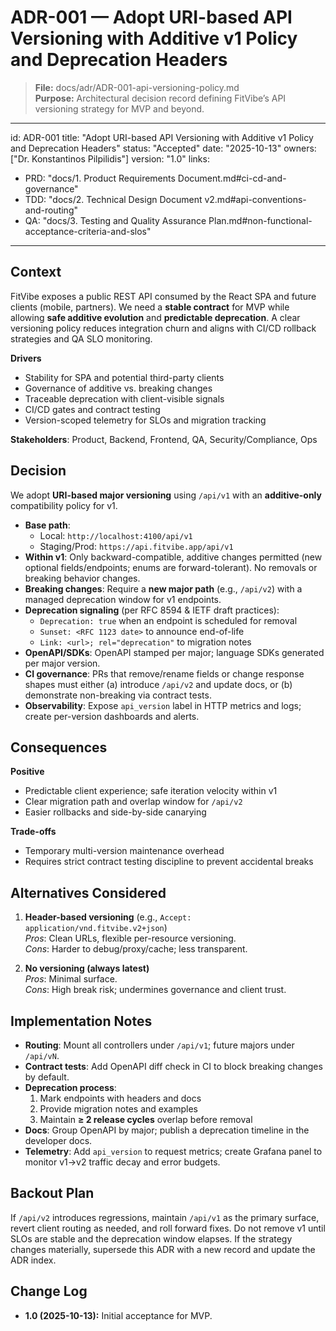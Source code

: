 # ADR-001 — Adopt URI-based API Versioning with Additive v1 Policy and Deprecation Headers

> **File:** docs/adr/ADR-001-api-versioning-policy.md  
> **Purpose:** Architectural decision record defining FitVibe’s API versioning strategy for MVP and beyond.

---

id: ADR-001
title: "Adopt URI-based API Versioning with Additive v1 Policy and Deprecation Headers"
status: "Accepted"
date: "2025-10-13"
owners: ["Dr. Konstantinos Pilpilidis"]
version: "1.0"
links:

- PRD: "docs/1. Product Requirements Document.md#ci-cd-and-governance"
- TDD: "docs/2. Technical Design Document v2.md#api-conventions-and-routing"
- QA: "docs/3. Testing and Quality Assurance Plan.md#non-functional-acceptance-criteria-and-slos"

---

## Context

FitVibe exposes a public REST API consumed by the React SPA and future clients (mobile, partners). We need a **stable contract** for MVP while allowing **safe additive evolution** and **predictable deprecation**. A clear versioning policy reduces integration churn and aligns with CI/CD rollback strategies and QA SLO monitoring.

**Drivers**

- Stability for SPA and potential third-party clients
- Governance of additive vs. breaking changes
- Traceable deprecation with client-visible signals
- CI/CD gates and contract testing
- Version-scoped telemetry for SLOs and migration tracking

**Stakeholders**: Product, Backend, Frontend, QA, Security/Compliance, Ops

## Decision

We adopt **URI-based major versioning** using `/api/v1` with an **additive-only** compatibility policy for v1.

- **Base path**:
  - Local: `http://localhost:4100/api/v1`
  - Staging/Prod: `https://api.fitvibe.app/api/v1`
- **Within v1**: Only backward-compatible, additive changes permitted (new optional fields/endpoints; enums are forward-tolerant). No removals or breaking behavior changes.
- **Breaking changes**: Require a **new major path** (e.g., `/api/v2`) with a managed deprecation window for v1 endpoints.
- **Deprecation signaling** (per RFC 8594 & IETF draft practices):
  - `Deprecation: true` when an endpoint is scheduled for removal
  - `Sunset: <RFC 1123 date>` to announce end-of-life
  - `Link: <url>; rel="deprecation"` to migration notes
- **OpenAPI/SDKs**: OpenAPI stamped per major; language SDKs generated per major version.
- **CI governance**: PRs that remove/rename fields or change response shapes must either (a) introduce `/api/v2` and update docs, or (b) demonstrate non-breaking via contract tests.
- **Observability**: Expose `api_version` label in HTTP metrics and logs; create per-version dashboards and alerts.

## Consequences

**Positive**

- Predictable client experience; safe iteration velocity within v1
- Clear migration path and overlap window for `/api/v2`
- Easier rollbacks and side-by-side canarying

**Trade-offs**

- Temporary multi-version maintenance overhead
- Requires strict contract testing discipline to prevent accidental breaks

## Alternatives Considered

1. **Header-based versioning** (e.g., `Accept: application/vnd.fitvibe.v2+json`)  
   _Pros_: Clean URLs, flexible per-resource versioning.  
   _Cons_: Harder to debug/proxy/cache; less transparent.

2. **No versioning (always latest)**  
   _Pros_: Minimal surface.  
   _Cons_: High break risk; undermines governance and client trust.

## Implementation Notes

- **Routing**: Mount all controllers under `/api/v1`; future majors under `/api/vN`.
- **Contract tests**: Add OpenAPI diff check in CI to block breaking changes by default.
- **Deprecation process**:
  1. Mark endpoints with headers and docs
  2. Provide migration notes and examples
  3. Maintain **≥ 2 release cycles** overlap before removal
- **Docs**: Group OpenAPI by major; publish a deprecation timeline in the developer docs.
- **Telemetry**: Add `api_version` to request metrics; create Grafana panel to monitor v1→v2 traffic decay and error budgets.

## Backout Plan

If `/api/v2` introduces regressions, maintain `/api/v1` as the primary surface, revert client routing as needed, and roll forward fixes. Do not remove v1 until SLOs are stable and the deprecation window elapses. If the strategy changes materially, supersede this ADR with a new record and update the ADR index.

## Change Log

- **1.0 (2025-10-13):** Initial acceptance for MVP.
